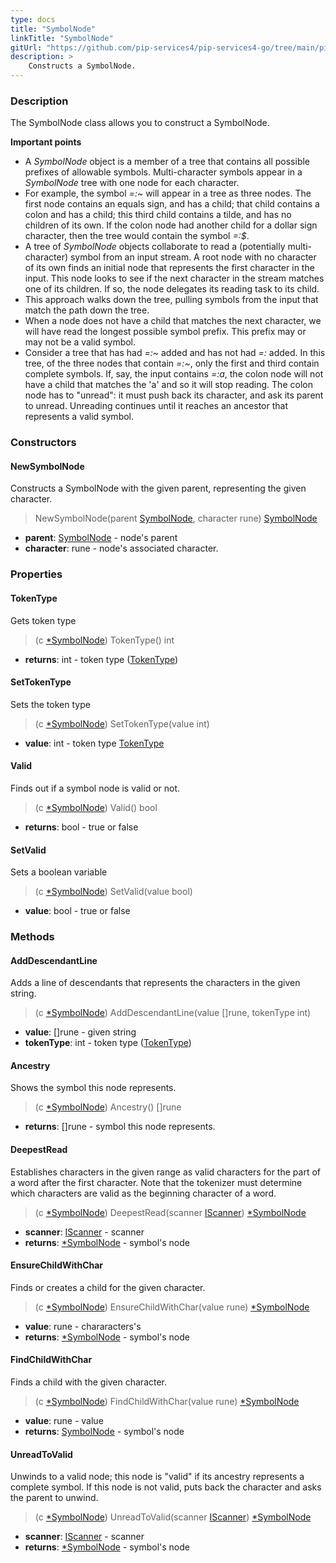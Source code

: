 ```yaml
---
type: docs
title: "SymbolNode"
linkTitle: "SymbolNode"
gitUrl: "https://github.com/pip-services4/pip-services4-go/tree/main/pip-services4-expressions-go"
description: > 
    Constructs a SymbolNode.
---
```


### Description
The SymbolNode class allows you to construct a SymbolNode.

**Important points**

- A *SymbolNode* object is a member of a tree that contains all possible prefixes of allowable symbols. Multi-character symbols appear in a *SymbolNode* tree with one node for each character.
- For example, the symbol *=:~* will appear in a tree as three nodes. The first node contains an equals sign, and has a child; that child contains a colon and has a child; this third child contains a tilde, and has no children of its own. If the colon node had another child for a dollar sign character, then the tree would contain the symbol *=:$*.
- A tree of *SymbolNode* objects collaborate to read a (potentially multi-character) symbol from an input stream. A root node with no character of its own finds an initial node
that represents the first character in the input. This node looks to see if the next character in the stream matches one of its children. If so, the node delegates its reading task to its child.
- This approach walks down the tree, pulling symbols from the input that match the path down the tree.
- When a node does not have a child that matches the next character, we will have read the longest possible symbol prefix. This prefix may or may not be a valid symbol.
- Consider a tree that has had *=:~* added and has not had *=:* added. In this tree, of the three nodes that contain *=:~*, only the first and third contain
complete symbols. If, say, the input contains *=:a*, the colon node will not have a child that matches the 'a' and so it will stop reading. The colon node has to "unread": it must push back its character, and ask its parent to unread. Unreading continues until it reaches an ancestor that represents a valid symbol.

### Constructors

#### NewSymbolNode
Constructs a SymbolNode with the given parent, representing the given character.

> NewSymbolNode(parent [SymbolNode](), character rune) [SymbolNode]()

- **parent**: [SymbolNode]() - node's parent
- **character**: rune - node's associated character.


### Properties

#### TokenType
Gets token type
> (c [*SymbolNode]()) TokenType() int

- **returns**: int - token type ([TokenType](../../token_type))

#### SetTokenType
Sets the token type
> (c [*SymbolNode]()) SetTokenType(value int)

- **value**: int - token type [TokenType](../../token_type)

#### Valid
Finds out if a symbol node is valid or not.

> (c [*SymbolNode]()) Valid() bool

- **returns**: bool - true or false

#### SetValid
Sets a boolean variable 
> (c [*SymbolNode]()) SetValid(value bool)

- **value**: bool - true or false


### Methods


#### AddDescendantLine
Adds a line of descendants that represents the characters in the given string.

> (c [*SymbolNode]()) AddDescendantLine(value []rune, tokenType int)

- **value**: []rune - given string
- **tokenType**: int - token type ([TokenType](../../token_type))

#### Ancestry
Shows the symbol this node represents.

> (c [*SymbolNode]()) Ancestry() []rune

- **returns**: []rune - symbol this node represents.

#### DeepestRead
Establishes characters in the given range as valid characters for the part of a word after the first character. Note that the tokenizer must determine which characters are valid as the beginning character of a word.

> (c [*SymbolNode]()) DeepestRead(scanner [IScanner](../../../io/iscanner)) [*SymbolNode]()

- **scanner**: [IScanner](../../../io/iscanner) - scanner
- **returns**: [*SymbolNode]() - symbol's node


#### EnsureChildWithChar
Finds or creates a child for the given character.

> (c [*SymbolNode]()) EnsureChildWithChar(value rune) [*SymbolNode]()

- **value**: rune - chararacters's 
- **returns**: [*SymbolNode]() - symbol's node


#### FindChildWithChar
Finds a child with the given character.

> (c [*SymbolNode]()) FindChildWithChar(value rune) [*SymbolNode]()

- **value**: rune - value
- **returns**: [SymbolNode]() - symbol's node


#### UnreadToValid
Unwinds to a valid node; this node is "valid" if its ancestry represents a complete symbol.
If this node is not valid, puts back the character and asks the parent to unwind.

> (c [*SymbolNode]()) UnreadToValid(scanner [IScanner](../../../io/iscanner)) [*SymbolNode]()

- **scanner**: [IScanner](../../../io/iscanner) - scanner
- **returns**: [*SymbolNode]() - symbol's node

